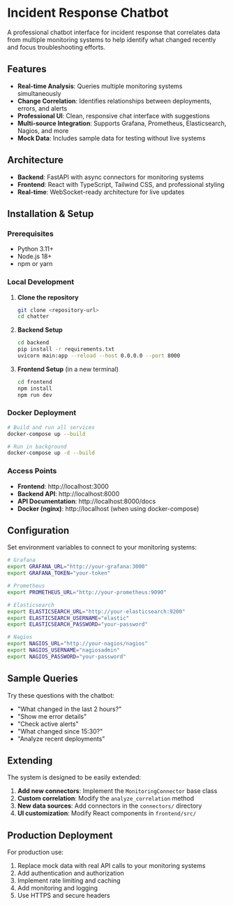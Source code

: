 # Incident Response Chatbot

A professional chatbot interface for incident response that correlates data from multiple monitoring systems to help identify what changed recently and focus troubleshooting efforts.

## Features

- **Real-time Analysis**: Queries multiple monitoring systems simultaneously
- **Change Correlation**: Identifies relationships between deployments, errors, and alerts
- **Professional UI**: Clean, responsive chat interface with suggestions
- **Multi-source Integration**: Supports Grafana, Prometheus, Elasticsearch, Nagios, and more
- **Mock Data**: Includes sample data for testing without live systems

## Architecture

- **Backend**: FastAPI with async connectors for monitoring systems
- **Frontend**: React with TypeScript, Tailwind CSS, and professional styling
- **Real-time**: WebSocket-ready architecture for live updates

## Installation & Setup

### Prerequisites

- Python 3.11+ 
- Node.js 18+
- npm or yarn

### Local Development

1. **Clone the repository**
   ```bash
   git clone <repository-url>
   cd chatter
   ```

2. **Backend Setup**
   ```bash
   cd backend
   pip install -r requirements.txt
   uvicorn main:app --reload --host 0.0.0.0 --port 8000
   ```

3. **Frontend Setup** (in a new terminal)
   ```bash
   cd frontend
   npm install
   npm run dev
   ```

### Docker Deployment

```bash
# Build and run all services
docker-compose up --build

# Run in background
docker-compose up -d --build
```

### Access Points

- **Frontend**: http://localhost:3000
- **Backend API**: http://localhost:8000
- **API Documentation**: http://localhost:8000/docs
- **Docker (nginx)**: http://localhost (when using docker-compose)

## Configuration

Set environment variables to connect to your monitoring systems:

```bash
# Grafana
export GRAFANA_URL="http://your-grafana:3000"
export GRAFANA_TOKEN="your-token"

# Prometheus
export PROMETHEUS_URL="http://your-prometheus:9090"

# Elasticsearch
export ELASTICSEARCH_URL="http://your-elasticsearch:9200"
export ELASTICSEARCH_USERNAME="elastic"
export ELASTICSEARCH_PASSWORD="your-password"

# Nagios
export NAGIOS_URL="http://your-nagios/nagios"
export NAGIOS_USERNAME="nagiosadmin"
export NAGIOS_PASSWORD="your-password"
```

## Sample Queries

Try these questions with the chatbot:

- "What changed in the last 2 hours?"
- "Show me error details"
- "Check active alerts"
- "What changed since 15:30?"
- "Analyze recent deployments"

## Extending

The system is designed to be easily extended:

1. **Add new connectors**: Implement the `MonitoringConnector` base class
2. **Custom correlation**: Modify the `analyze_correlation` method
3. **New data sources**: Add connectors in the `connectors/` directory
4. **UI customization**: Modify React components in `frontend/src/`

## Production Deployment

For production use:

1. Replace mock data with real API calls to your monitoring systems
2. Add authentication and authorization
3. Implement rate limiting and caching
4. Add monitoring and logging
5. Use HTTPS and secure headers